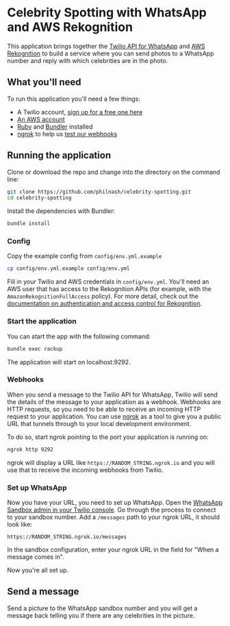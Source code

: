# Celebrity Spotting with WhatsApp and AWS Rekognition

This application brings together the [Twilio API for WhatsApp](https://www.twilio.com/docs/sms/whatsapp/api) and [AWS Rekognition](https://aws.amazon.com/rekognition/) to build a service where you can send photos to a WhatsApp number and reply with which celebrities are in the photo.

## What you'll need

To run this application you'll need a few things:

* A Twilio account, [sign up for a free one here](https://www.twilio.com/try-twilio)
* [An AWS account](https://aws.amazon.com/)
* [Ruby](https://www.ruby-lang.org/en/downloads/) and [Bundler](https://bundler.io/) installed
* [ngrok](https://ngrok.com/) to help us [test our webhooks](https://www.twilio.com/blog/2015/09/6-awesome-reasons-to-use-ngrok-when-testing-webhooks.html)

## Running the application

Clone or download the repo and change into the directory on the command line:

```bash
git clone https://github.com/philnash/celebrity-spotting.git
cd celebrity-spotting
```

Install the dependencies with Bundler:

```bash
bundle install
```

### Config

Copy the example config from `config/env.yml.example`

```bash
cp config/env.yml.example config/env.yml
```

Fill in your Twilio and AWS credentials in `config/env.yml`. You'll need an AWS user that has access to the Rekognition APIs (for example, with the `AmazonRekognitionFullAccess` policy). For more detail, check out the [documentation on authentication and access control for Rekognition](https://docs.aws.amazon.com/rekognition/latest/dg/authentication-and-access-control.html).

### Start the application

You can start the app with the following command:

```bash
bundle exec rackup
```

The application will start on localhost:9292.

### Webhooks

When you send a message to the Twilio API for WhatsApp, Twilio will send the details of the message to your application as a webhook. Webhooks are HTTP requests, so you need to be able to receive an incoming HTTP request to your application. You can use [ngrok](https://ngrok.com) as a tool to give you a public URL that tunnels through to your local development environment.

To do so, start ngrok pointing to the port your application is running on:

```bash
ngrok http 9292
```

ngrok will display a URL like `https://RANDOM_STRING.ngrok.io` and you will use that to receive the incoming webhooks from Twilio.

### Set up WhatsApp

Now you have your URL, you need to set up WhatsApp. Open the [WhatsApp Sandbox admin in your Twilio console](http://twilio.com/console/sms/whatsapp). Go through the process to connect to your sandbox number. Add a `/messages` path to your ngrok URL, it should look like:

```
https://RANDOM_STRING.ngrok.io/messages
```

In the sandbox configuration, enter your ngrok URL in the field for "When a message comes in".

Now you're all set up.

## Send a message

Send a picture to the WhatsApp sandbox number and you will get a message back telling you if there are any celebrities in the picture.

